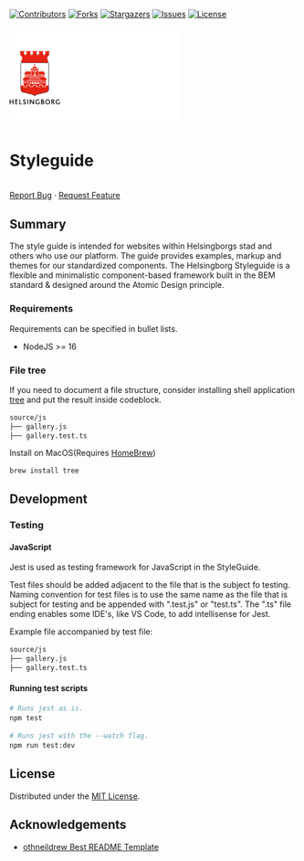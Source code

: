 <!-- SHIELDS -->
[![Contributors][contributors-shield]][contributors-url]
[![Forks][forks-shield]][forks-url]
[![Stargazers][stars-shield]][stars-url]
[![Issues][issues-shield]][issues-url]
[![License][license-shield]][license-url]

<p>
  <a href="https://github.com/helsingborg-stad/styleguide">
    <img src="docs/images/hbg-github-logo-combo.png" alt="Logo" width="300">
  </a>
</p>
<h1>Styleguide</h1>
<p>
  <br />
  <a href="https://github.com/helsingborg-stad/styleguide/issues">Report Bug</a>
  ·
  <a href="https://github.com/helsingborg-stad/styleguide/issues">Request Feature</a>
</p>


## Summary
The style guide is intended for websites within Helsingborgs stad and others who use our platform. The guide provides examples, markup and themes for our standardized components. The Helsingborg Styleguide is a flexible and minimalistic component-based framework built in the BEM standard & designed around the Atomic Design principle.

### Requirements
Requirements can be specified in bullet lists.

- NodeJS >= 16

### File tree
If you need to document a file structure, consider installing shell application [tree](http://mama.indstate.edu/users/ice/tree/) and put the result inside codeblock.

```
source/js
├── gallery.js
├── gallery.test.ts
```
Install on MacOS(Requires [HomeBrew](https://docs.brew.sh/Installation))

```bash
brew install tree
```

## Development
### Testing
#### JavaScript
Jest is used as testing framework for JavaScript in the StyleGuide.

Test files should be added adjacent to the file that is the subject fo testing. Naming convention for test files is to use the same name as the file that is subject for testing and be appended with ".test.js" or "test.ts". The ".ts" file ending enables some IDE's, like VS Code, to add intellisense for Jest.

Example file accompanied by test file:
```
source/js
├── gallery.js
├── gallery.test.ts
```

#### Running test scripts
```bash
# Runs jest as is.
npm test
```
```bash
# Runs jest with the --watch flag.
npm run test:dev
```

## License
Distributed under the [MIT License][license-url].


## Acknowledgements
- [othneildrew Best README Template](https://github.com/othneildrew/Best-README-Template)


<!-- MARKDOWN LINKS & IMAGES -->
<!-- https://www.markdownguide.org/basic-syntax/#reference-style-links -->
[contributors-shield]: https://img.shields.io/github/contributors/helsingborg-stad/styleguide.svg?style=flat-square
[contributors-url]: https://github.com/helsingborg-stad/styleguide/graphs/contributors
[forks-shield]: https://img.shields.io/github/forks/helsingborg-stad/styleguide.svg?style=flat-square
[forks-url]: https://github.com/helsingborg-stad/styleguide/network/members
[stars-shield]: https://img.shields.io/github/stars/helsingborg-stad/styleguide.svg?style=flat-square
[stars-url]: https://github.com/helsingborg-stad/styleguide/stargazers
[issues-shield]: https://img.shields.io/github/issues/helsingborg-stad/styleguide.svg?style=flat-square
[issues-url]: https://github.com/helsingborg-stad/styleguide/issues
[license-shield]: https://img.shields.io/github/license/helsingborg-stad/styleguide.svg?style=flat-square
[license-url]: https://raw.githubusercontent.com/helsingborg-stad/styleguide/master/LICENSE